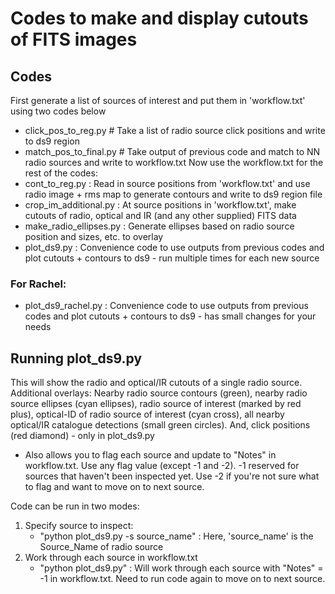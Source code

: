 # Codes to make and display cutouts of FITS images

## Codes
First generate a list of sources of interest and put them in 'workflow.txt' using two codes below
- click_pos_to_reg.py  	# Take a list of radio source click positions and write to ds9 region
- match_pos_to_final.py	# Take output of previous code and match to NN radio sources and write to workflow.txt
Now use the workflow.txt for the rest of the codes:
- cont_to_reg.py : Read in source positions from 'workflow.txt' and use radio image + rms map to generate contours and write to ds9 region file
- crop_im_additional.py : At source positions in 'workflow.txt', make cutouts of radio, optical and IR (and any other supplied) FITS data
- make_radio_ellipses.py : Generate ellipses based on radio source position and sizes, etc. to overlay 
- plot_ds9.py : Convenience code to use outputs from previous codes and plot cutouts + contours to ds9 - run multiple times for each new source

### For Rachel:
- plot_ds9_rachel.py : Convenience code to use outputs from previous codes and plot cutouts + contours to ds9 - has small changes for your needs

## Running plot_ds9.py
This will show the radio and optical/IR cutouts of a single radio source. Additional overlays: Nearby radio source contours (green), nearby radio source ellipses (cyan ellipses), radio source of interest (marked by red plus), optical-ID of radio source of interest (cyan cross), all nearby optical/IR catalogue detections (small green circles). And, click positions (red diamond) - only in plot_ds9.py

- Also allows you to flag each source and update to "Notes" in workflow.txt. Use any flag value (except -1 and -2). -1 reserved for sources that haven't been inspected yet. Use -2 if you're not sure what to flag and want to move on to next source.

Code can be run in two modes:
1. Specify source to inspect:
	- "python plot_ds9.py -s source_name" : Here, 'source_name' is the Source_Name of radio source
2. Work through each source in workflow.txt
	- "python plot_ds9.py" : Will work through each source with "Notes" = -1 in workflow.txt. Need to run code again to move on to next source.
